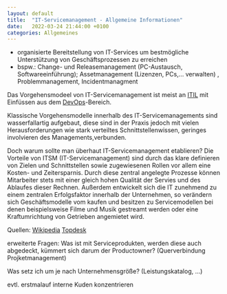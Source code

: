 ```yaml
---
layout: default
title:  "IT-Servicemanagement - Allgemeine Informationen"
date:   2022-03-24 21:44:00 +0100
categories: Allgemeines
---
```


- organisierte Bereitstellung von IT-Services um bestmögliche Unterstützung von Geschäftsprozessen zu erreichen
- bspw.: Change- und Releasemanagement (PC-Austausch, Softwareeinführung); Assetmanagement (Lizenzen, PCs,… verwalten) , Problemmanagement, Incidentmanagment

Das Vorgehensmodeel von IT-Servicemanagement ist meist an [ITIL](./2022-06-08-ITIL.md) mit Einfüssen aus dem [DevOps](./2022-06-08-DevOps.md)-Bereich.

Klassische Vorgehensmodelle innerhalb des IT-Servicemanagements sind wasserfallartig aufgebaut, diese sind in der Praxis jedoch mit vielen Herausforderungen wie stark verteiltes Schnittstellenwissen, geringes involvieren des Managements,verbunden. 

Doch warum sollte man überhaut IT-Servicemanagement etablieren? 
Die Vorteile von ITSM (IT-Servicemanagement) sind durch das klare definieren von Zielen und Schnittstellen sowie zugewiesenen Rollen vor allem eine Kosten- und Zeitersparnis. Durch diese zentral angelegte Prozesse können Mitarbeiter stets mit einer gleich hohen Qualität der Servies und des Ablaufes dieser Rechnen. 
Außerdem entwickelt sich die IT zunehmend zu einem zentralen Erfolgsfaktor innerhalb der Unternehmen, so verändern sich Geschäftsmodelle vom kaufen und besitzen zu Servicemodellen bei denen beispielsweise Filme und Musik gestreamt werden oder eine Kraftumrichtung von Getrieben angemietet wird. 

Quellen: 
[Wikipedia](https://de.wikipedia.org/wiki/IT-Service-Management)
[Topdesk](https://www.topdesk.com/de/glossar/was-ist-itsm/)

erweiterte Fragen: Was ist mit Serviceprodukten, werden diese auch abgedeckt, kümmert sich darum der Productowner? (Querverbindung Projketmanagement) 

Was setz ich um je nach Unternehmensgröße? (Leistungskatalog, ...)

evtl. erstmalauf interne Kuden konzentrieren